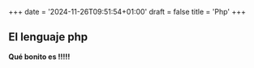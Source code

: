+++
date = '2024-11-26T09:51:54+01:00'
draft = false
title = 'Php'
+++

## El lenguaje php

 **Qué bonito es !!!!!**
